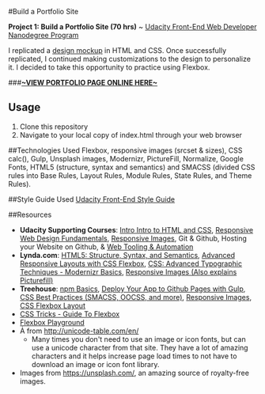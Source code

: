 #Build a Portfolio Site

**Project 1: Build a Portfolio Site (70 hrs)** ~ [Udacity Front-End Web Developer Nanodegree Program](https://www.udacity.com/course/front-end-web-developer-nanodegree--nd001)

I replicated a [design mockup](https://storage.googleapis.com/supplemental_media/udacityu/2655898586/design-mockup-portfolio.pdf) in HTML and CSS. Once successfully replicated, I continued making customizations to the design to personalize it. I decided to take this opportunity to practice using Flexbox. 

###[**~VIEW PORTFOLIO PAGE ONLINE HERE~**](http://klammertime.github.io/P1-Portfolio-Site/)

Usage
-----
1. Clone this repository
2. Navigate to your local copy of index.html through your web browser 

##Technologies Used
Flexbox, responsive images (srcset & sizes), CSS calc(), Gulp, Unsplash images, Modernizr, PictureFill, Normalize, Google Fonts, HTML5 (structure, syntax and semantics) and SMACSS (divided CSS rules into Base Rules, Layout Rules, Module Rules, State Rules, and Theme Rules).

##Style Guide Used
[Udacity Front-End Style Guide](http://udacity.github.io/frontend-nanodegree-styleguide/)

##Resources
* **Udacity Supporting Courses**: [Intro Intro to HTML and CSS](https://www.udacity.com/course/intro-to-html-and-cs--ud304), [Responsive Web Design Fundamentals](https://www.udacity.com/course/responsive-web-design-fundamentals--ud893), [Responsive Images](https://www.udacity.com/course/responsive-images--ud882), Git & Github, Hosting your Website on Github, & [Web Tooling & Automation](https://www.udacity.com/course/web-tooling-automation--ud892)
* **Lynda.com**: [HTML5: Structure, Syntax, and Semantics](http://www.lynda.com/HTML-tutorials/HTML5-Structure-Syntax-Semantics/182177-2.html), [Advanced Responsive Layouts with CSS Flexbox](http://www.lynda.com/CSS-tutorials/Welcome/383780/423279-4.html), [CSS: Advanced Typographic Techniques - Modernizr Basics](http://www.lynda.com/jQuery-tutorials/Modernizr-basics/116350/149827-4.html), [Responsive Images (Also explains Picturefill)](http://www.lynda.com/CSS-tutorials/Welcome/372539/409277-4.html?)
* **Treehouse**: [npm Basics](https://teamtreehouse.com/library/npm-basics), [Deploy Your App to Github Pages with Gulp](https://teamtreehouse.com/library/deploy-your-app-to-github-pages-with-gulp), [CSS Best Practices (SMACSS, OOCSS, and more)](https://teamtreehouse.com/library/css-best-practices), [Responsive Images](https://teamtreehouse.com/library/responsive-images), [CSS Flexbox Layout](https://teamtreehouse.com/library/css-flexbox-layout)
* [CSS Tricks - Guide To Flexbox](https://css-tricks.com/snippets/css/a-guide-to-flexbox/)
* [Flexbox Playground](https://demos.scotch.io/visual-guide-to-css3-flexbox-flexbox-playground/demos/)
* Ǡ from http://unicode-table.com/en/
  * Many times you don't need to use an image or icon fonts, but can use a unicode character from that site. They have a lot of amazing characters and it helps increase page load times to not have to download an image or icon font library.
* Images from https://unsplash.com/, an amazing source of royalty-free images.